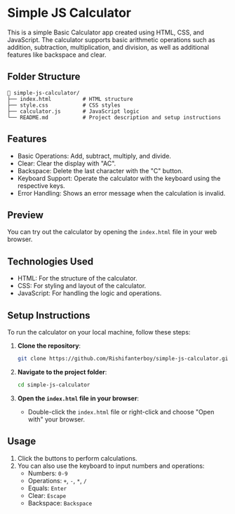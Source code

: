 # Simple JS Calculator

This is a simple Basic Calculator app created using HTML, CSS, and JavaScript. The calculator supports basic arithmetic operations such as addition, subtraction, multiplication, and division, as well as additional features like backspace and clear.

## Folder Structure

```
📂 simple-js-calculator/
├── index.html          # HTML structure
├── style.css           # CSS styles
├── calculator.js       # JavaScript logic
└── README.md           # Project description and setup instructions
```

## Features

- Basic Operations: Add, subtract, multiply, and divide.
- Clear: Clear the display with "AC".
- Backspace: Delete the last character with the "C" button.
- Keyboard Support: Operate the calculator with the keyboard using the respective keys.
- Error Handling: Shows an error message when the calculation is invalid.

## Preview

You can try out the calculator by opening the `index.html` file in your web browser.

## Technologies Used

- HTML: For the structure of the calculator.
- CSS: For styling and layout of the calculator.
- JavaScript: For handling the logic and operations.

## Setup Instructions

To run the calculator on your local machine, follow these steps:

1. **Clone the repository**:
    ```bash
    git clone https://github.com/Rishifanterboy/simple-js-calculator.git
    ```

2. **Navigate to the project folder**:
    ```bash
    cd simple-js-calculator
    ```

3. **Open the `index.html` file in your browser**:
    - Double-click the `index.html` file or right-click and choose "Open with" your browser.

## Usage

1. Click the buttons to perform calculations.
2. You can also use the keyboard to input numbers and operations:
   - Numbers: `0-9`
   - Operations: `+`, `-`, `*`, `/`
   - Equals: `Enter`
   - Clear: `Escape`
   - Backspace: `Backspace`

